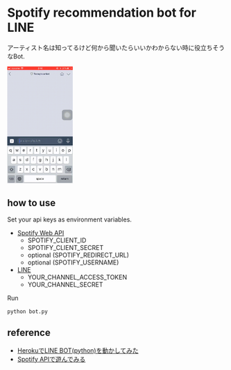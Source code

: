 # Spotify recommendation bot for LINE

アーティスト名は知ってるけど何から聞いたらいいかわからない時に役立ちそうなBot.

<img src="demo.gif" width=30%>

## how to use

Set your api keys as environment variables.

- [Spotify Web API](https://developer.spotify.com/dashboard/login)
    - SPOTIFY_CLIENT_ID
    - SPOTIFY_CLIENT_SECRET
    - optional (SPOTIFY_REDIRECT_URL)
    - optional (SPOTIFY_USERNAME)
- [LINE](https://developers.line.biz/ja/services/messaging-api/)
    - YOUR_CHANNEL_ACCESS_TOKEN
    - YOUR_CHANNEL_SECRET

Run

```bash:
python bot.py
```

## reference

- [HerokuでLINE BOT(python)を動かしてみた](https://qiita.com/akabei/items/38f974716f194afea4a5)
- [Spotify APIで遊んでみる](https://qiita.com/musiccoffeetea/items/69a58d6d66e42b3c113f)
